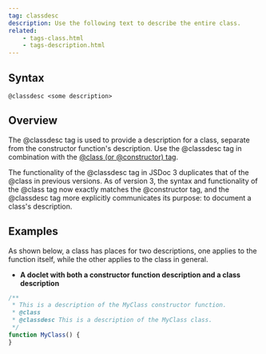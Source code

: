 ```yaml
---
tag: classdesc
description: Use the following text to describe the entire class.
related:
    - tags-class.html
    - tags-description.html
---
```


## Syntax

`@classdesc <some description>`


## Overview

The @classdesc tag is used to provide a description for a class, separate from the constructor
function's description. Use the @classdesc tag in combination with the [@class (or @constructor)
tag][class-tag].

The functionality of the @classdesc tag in JSDoc 3 duplicates that of the @class in previous
versions. As of version 3, the syntax and functionality of the @class tag now exactly matches the
@constructor tag, and the @classdesc tag more explicitly communicates its purpose: to document a
class's description.

[class-tag]: tags-class


## Examples

As shown below, a class has places for two descriptions, one applies to the function itself, while
the other applies to the class in general.

* **A doclet with both a constructor function description and a class description**

```js
/**
 * This is a description of the MyClass constructor function.
 * @class
 * @classdesc This is a description of the MyClass class.
 */
function MyClass() {
}
```

